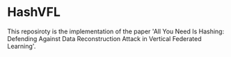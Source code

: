 # HashVFL
This reposiroty is the implementation of the paper 'All You Need Is Hashing: Defending Against Data Reconstruction Attack in Vertical Federated Learning'.
